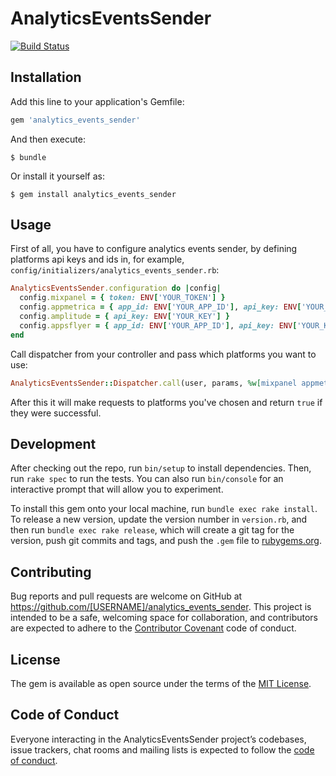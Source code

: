 # AnalyticsEventsSender

[![Build Status](https://travis-ci.org/SumLare/analytics_events_sender.svg?branch=master)](https://travis-ci.org/SumLare/analytics_events_sender)

## Installation

Add this line to your application's Gemfile:

```ruby
gem 'analytics_events_sender'
```

And then execute:

    $ bundle

Or install it yourself as:

    $ gem install analytics_events_sender

## Usage

First of all, you have to configure analytics events sender, by defining platforms api keys and ids in, for example, `config/initializers/analytics_events_sender.rb`:

```ruby
AnalyticsEventsSender.configuration do |config|
  config.mixpanel = { token: ENV['YOUR_TOKEN'] }
  config.appmetrica = { app_id: ENV['YOUR_APP_ID'], api_key: ENV['YOUR_KEY'] }
  config.amplitude = { api_key: ENV['YOUR_KEY'] }
  config.appsflyer = { app_id: ENV['YOUR_APP_ID'], api_key: ENV['YOUR_KEY'] }
end
```

Call dispatcher from your controller and pass which platforms you want to use:

```ruby
AnalyticsEventsSender::Dispatcher.call(user, params, %w[mixpanel appmetrica amplitude])
```

After this it will make requests to platforms you've chosen and return `true` if they were successful.

## Development

After checking out the repo, run `bin/setup` to install dependencies. Then, run `rake spec` to run the tests. You can also run `bin/console` for an interactive prompt that will allow you to experiment.

To install this gem onto your local machine, run `bundle exec rake install`. To release a new version, update the version number in `version.rb`, and then run `bundle exec rake release`, which will create a git tag for the version, push git commits and tags, and push the `.gem` file to [rubygems.org](https://rubygems.org).

## Contributing

Bug reports and pull requests are welcome on GitHub at https://github.com/[USERNAME]/analytics_events_sender. This project is intended to be a safe, welcoming space for collaboration, and contributors are expected to adhere to the [Contributor Covenant](http://contributor-covenant.org) code of conduct.

## License

The gem is available as open source under the terms of the [MIT License](https://opensource.org/licenses/MIT).

## Code of Conduct

Everyone interacting in the AnalyticsEventsSender project’s codebases, issue trackers, chat rooms and mailing lists is expected to follow the [code of conduct](https://github.com/[USERNAME]/analytics_events_sender/blob/master/CODE_OF_CONDUCT.md).
